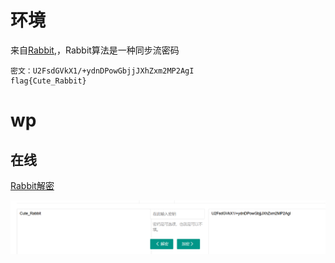 # 环境

来自[Rabbit](https://buuoj.cn/challenges#Rabbit),，Rabbit算法是一种同步流密码

```
密文：U2FsdGVkX1/+ydnDPowGbjjJXhZxm2MP2AgI
flag{Cute_Rabbit}
```

# wp

## 在线

[Rabbit解密](https://www.sojson.com/encrypt_rabbit.html)

![image-20240914112550877](image/image-20240914112550877.png)